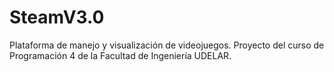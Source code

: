# SteamV3.0
Plataforma de manejo y visualización de videojuegos. Proyecto del curso de Programación 4 de la Facultad de Ingeniería UDELAR.
